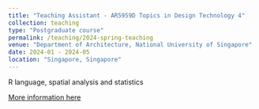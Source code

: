 ```yaml
---
title: "Teaching Assistant - AR5959D Topics in Design Technology 4"
collection: teaching
type: "Postgraduate course"
permalink: /teaching/2024-spring-teaching
venue: "Department of Architecture, National University of Singapore"
date: 2024-01 - 2024-05
location: "Singapore, Singapore"
---
```


R language, spatial analysis and statistics

<a href="https://nusmods.com/courses/AR5959D/topics-in-design-technology-4">More information here</a>
